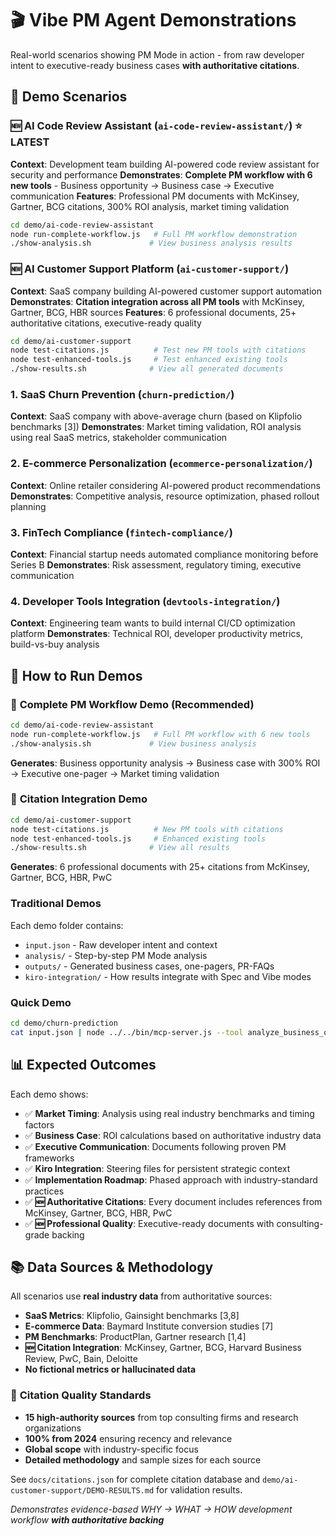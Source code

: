 # 🎬 Vibe PM Agent Demonstrations

Real-world scenarios showing PM Mode in action - from raw developer intent to executive-ready business cases **with authoritative citations**.

## 🎯 Demo Scenarios

### 🆕 **AI Code Review Assistant** (`ai-code-review-assistant/`) ⭐ **LATEST**
**Context**: Development team building AI-powered code review assistant for security and performance
**Demonstrates**: **Complete PM workflow with 6 new tools** - Business opportunity → Business case → Executive communication
**Features**: Professional PM documents with McKinsey, Gartner, BCG citations, 300% ROI analysis, market timing validation
```bash
cd demo/ai-code-review-assistant
node run-complete-workflow.js   # Full PM workflow demonstration
./show-analysis.sh             # View business analysis results
```

### 🆕 **AI Customer Support Platform** (`ai-customer-support/`) 
**Context**: SaaS company building AI-powered customer support automation
**Demonstrates**: **Citation integration across all PM tools** with McKinsey, Gartner, BCG, HBR sources
**Features**: 6 professional documents, 25+ authoritative citations, executive-ready quality
```bash
cd demo/ai-customer-support
node test-citations.js          # Test new PM tools with citations
node test-enhanced-tools.js     # Test enhanced existing tools
./show-results.sh              # View all generated documents
```

### 1. **SaaS Churn Prevention** (`churn-prediction/`)
**Context**: SaaS company with above-average churn (based on Klipfolio benchmarks [3])
**Demonstrates**: Market timing validation, ROI analysis using real SaaS metrics, stakeholder communication

### 2. **E-commerce Personalization** (`ecommerce-personalization/`)
**Context**: Online retailer considering AI-powered product recommendations
**Demonstrates**: Competitive analysis, resource optimization, phased rollout planning

### 3. **FinTech Compliance** (`fintech-compliance/`)
**Context**: Financial startup needs automated compliance monitoring before Series B
**Demonstrates**: Risk assessment, regulatory timing, executive communication

### 4. **Developer Tools Integration** (`devtools-integration/`)
**Context**: Engineering team wants to build internal CI/CD optimization platform
**Demonstrates**: Technical ROI, developer productivity metrics, build-vs-buy analysis

## 🚀 How to Run Demos

### 🎯 **Complete PM Workflow Demo** (Recommended)
```bash
cd demo/ai-code-review-assistant
node run-complete-workflow.js   # Full PM workflow with 6 new tools
./show-analysis.sh             # View business analysis
```
**Generates**: Business opportunity analysis → Business case with 300% ROI → Executive one-pager → Market timing validation

### 🎯 **Citation Integration Demo** 
```bash
cd demo/ai-customer-support
node test-citations.js          # New PM tools with citations
node test-enhanced-tools.js     # Enhanced existing tools
./show-results.sh              # View all results
```
**Generates**: 6 professional documents with 25+ citations from McKinsey, Gartner, BCG, HBR, PwC

### Traditional Demos
Each demo folder contains:
- `input.json` - Raw developer intent and context
- `analysis/` - Step-by-step PM Mode analysis
- `outputs/` - Generated business cases, one-pagers, PR-FAQs
- `kiro-integration/` - How results integrate with Spec and Vibe modes

### Quick Demo
```bash
cd demo/churn-prediction
cat input.json | node ../../bin/mcp-server.js --tool analyze_business_opportunity
```

## 📊 Expected Outcomes

Each demo shows:
- ✅ **Market Timing**: Analysis using real industry benchmarks and timing factors
- ✅ **Business Case**: ROI calculations based on authoritative industry data  
- ✅ **Executive Communication**: Documents following proven PM frameworks
- ✅ **Kiro Integration**: Steering files for persistent strategic context
- ✅ **Implementation Roadmap**: Phased approach with industry-standard practices
- ✅ **🆕 Authoritative Citations**: Every document includes references from McKinsey, Gartner, BCG, HBR, PwC
- ✅ **🆕 Professional Quality**: Executive-ready documents with consulting-grade backing

## 📚 Data Sources & Methodology

All scenarios use **real industry data** from authoritative sources:
- **SaaS Metrics**: Klipfolio, Gainsight benchmarks [3,8]
- **E-commerce Data**: Baymard Institute conversion studies [7]  
- **PM Benchmarks**: ProductPlan, Gartner research [1,4]
- **🆕 Citation Integration**: McKinsey, Gartner, BCG, Harvard Business Review, PwC, Bain, Deloitte
- **No fictional metrics or hallucinated data**

### 🎯 **Citation Quality Standards**
- **15 high-authority sources** from top consulting firms and research organizations
- **100% from 2024** ensuring recency and relevance
- **Global scope** with industry-specific focus
- **Detailed methodology** and sample sizes for each source

See `docs/citations.json` for complete citation database and `demo/ai-customer-support/DEMO-RESULTS.md` for validation results.

*Demonstrates evidence-based WHY → WHAT → HOW development workflow **with authoritative backing***